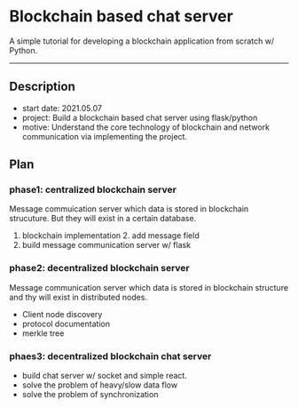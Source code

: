 # Blockchain based chat server

A simple tutorial for developing a blockchain application from scratch w/ Python.

---

## Description
- start date: 2021.05.07
- project: Build a blockchain based chat server using flask/python
- motive: Understand the core technology of blockchain and network communication via implementing the project.

## Plan

### phase1: centralized blockchain server
Message commuication server which data is stored in blockchain strucuture. But they will exist in a certain database.

1. blockchain implementation
    2. add message field
2. build message communication server w/ flask

### phase2: decentralized blockchain server
Message communication server which data is stored in blockchain structure and thy will exist in distributed nodes.

- Client node discovery
- protocol documentation
- merkle tree

### phaes3: decentralized blockchain chat server
- build chat server w/ socket and simple react.
- solve the problem of heavy/slow data flow
- solve the problem of synchronization

